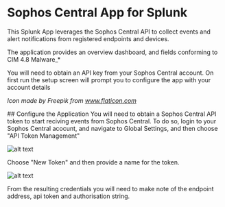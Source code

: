 # Sophos Central App for Splunk
This Splunk App leverages the Sophos Central API to collect events and alert notifications from registered endpoints and devices.

The application provides an overview dashboard, and fields conforming to CIM 4.8 Malware_*

You will need to obtain an API key from your Sophos Central account. On first run the setup screen will prompt you to configure the app with your account details
 
*Icon made by Freepik from www.flaticon.com*

## Configure the Application
You will need to obtain a Sophos Central API token to start reciving events from Sophos Central. To do so, login to your Sophos Central acocunt, and navigate to Global Settings, and then choose "API Token Management"

![alt text](https://github.com/nickhills81/sophos_central/blob/master/readme_content/Sophos_Central01.png?raw=true)

Choose "New Token" and then provide a name for the token.

![alt text](https://github.com/nickhills81/sophos_central/blob/master/readme_content/Sophos_Central02.png?raw=true)

From the resulting credentials you will need to make note of the endpoint address, api token and authorisation string.
